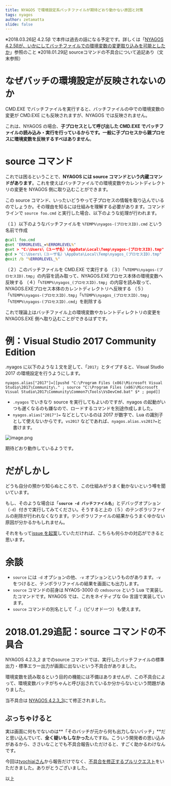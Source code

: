 ```yaml
---
title: NYAGOS で環境設定系バッチファイルが期待どおり動かない原因と対策
tags: nyagos
author: zetamatta
slide: false
---
```

※2018.03.26記 4.2.5β で本件は過去の話になる予定です。詳しくは「[NYAGOS 4.2.5βが、いかにしてバッチファイルでの環境変数の変更取り込みを可能としたか](https://qiita.com/zetamatta/items/efff93d92ac2150192fb)」参照のこと
※2018.01.29記 sourceコマンドの不具合について追記あり（文末参照）

なぜバッチの環境設定が反映されないのか
===================================

CMD.EXE でバッチファイルを実行すると、バッチファイルの中での環境変数の変更が CMD.EXE にも反映されますが、NYAGOS では反映されません。

これは、NYAGOS の場合、**子プロセスとして呼び出した CMD.EXE でバッチファイルの読み込み・実行を行っているからです。一般に子プロセスから親プロセスに環境変数を反映するすべはありません**。

source コマンド
==============

これでは困るということで、**NYAGOS には source コマンドという内蔵コマンドがあります**。これを使えばバッチファイルでの環境変数やカレントディレクトリの変更を NYAGOS 側に取り込むことができます。

この source コマンド、いったいどうやって子プロセスの情報を取り込んでいるのでしょうか。その理由を知るには仕組みを理解する必要があります。コマンドラインで `source foo.cmd` と実行した場合、以下のような処理が行われます。

（１）以下のようなバッチファイルを `%TEMP%\nyagos-(プロセスID).cmd` という名前で作成

```batch:%TEMP%\nyagos-(プロセスID).cmd
@call foo.cmd
@set "ERRORLEVEL_=%ERRORLEVEL%"
@set > "C:\Users\（ユーザ名）\AppData\Local\Temp\nyagos-(プロセスID).tmp"
@cd > "C:\Users\（ユーザ名）\AppData\Local\Temp\nyagos_(プロセスID).tmp"
@exit /b "%ERRORLEVEL_%"
```

（２）このバッチファイルを CMD.EXE で実行する
（３）「`%TEMP%\nyagos-(プロセスID).tmp`」の内容を読み取って、NYAGOS.EXEプロセス本体の環境変数へ反映する
（４）「`%TEMP%\nyagos_(プロセスID).tmp`」の内容を読み取って、NYAGOS.EXEプロセス本体のカレントディレクトリへ反映する
（５）「`%TEMP%\nyagos-(プロセスID).tmp`」「`%TEMP%\nyagos_(プロセスID).tmp`」「`%TEMP%\nyagos-(プロセスID).cmd`」を削除する

これで理論上はバッチファイル上の環境変数やカレントディレクトリの変更を NYAGOS.EXE 側へ取り込むことができるはずです。

例：Visual Studio 2017 Community Edition
========================================

.nyagos に以下のような１文を足して、「`2017`」とタイプすると、Visual Studio 2017 の環境設定を行うようにします。

```lua:.nyagos
nyagos.alias["2017"]=[[pushd "C:\Program Files (x86)\Microsoft Visual Studio\2017\Community\." ; source "C:\Program Files (x86)\Microsoft Visual Studio\2017\Community\Common7\Tools\VsDevCmd.bat" $* ; popd]]
```

- `.nyagos` でいきなり source を実行してもよいのですが、nyagos の起動がいつも遅くなるのも嫌なので、ロードするコマンドを別途作成しました。
- `nyagos.alias["2017"]=` などとしているのは 2017 が数字で、Lua の識別子として使えないからです。`vs2017` などであれば、`nyagos.alias.vs2017=`と書けます。

![image.png](https://qiita-image-store.s3.amazonaws.com/0/29454/fe8c223e-26c1-ee0f-954c-38e051b8c321.png)

期待どおり動作しているようです。

だがしかし
=========

どうも自分の預かり知らぬところで、この仕組みがうまく動かないという噂を聞いています。

もし、そのような場合は「**`source -d バッチファイル名`**」とデバッグオプション（`-d`）付きで実行してみてください。そうすると上の（５）のテンポラリファイルの削除が行われなくなります。テンポラリファイルの結果からうまくゆかない原因が分かるかもしれません。

それをもって[issue を起案](https://github.com/zetamatta/nyagos/issues)していただければ、こちらも何らかの対応ができると思います。

余談
====
* `source` には `-d` オプションの他、`-v` オプションというものがあります。`-v` をつけると、テンポラリファイルの結果を画面にも出力します。
* `source` コマンドの前身は NYAOS-3000 の `cmdsource` という Lua で実装したコマンドです。NYAGOS では、これをネイティブな Go 言語で実装しています。
* `source` コマンドの別名として「`.`」（ピリオド一つ）も使えます。

2018.01.29追記：source コマンドの不具合
===================================
NYAGOS 4.2.3_2 までのsource コマンドでは、実行したバッチファイルの標準出力・標準エラー出力が画面に出ないという不具合がありました。

環境変数を読み取るという目的の機能には不備はありませんが、この不具合によって、環境変数バッチがちゃんと呼び出されているか分からないという問題がありました。

当不具合は [NYAGOS 4.2.3_3](https://github.com/zetamatta/nyagos/releases/tag/4.2.3_3)にて修正されました。

ぶっちゃけると
-------------
実は画面に何もでないのは**「そのバッチが元から何も出力しないバッチ」**だと思い込んでいて、**全く疑いもしなかった**んですね。こういう開発者の思い込みがあるから、ささいなことでも不具合報告いただけると、すごく助かるわけなんです。

今回は[tyochiaiさん](https://github.com/tyochiai)から報告だけでなく、[不具合を修正するプルリクエスト](https://github.com/zetamatta/nyagos/pull/276)をいただきました。ありがとうございました。

以上

